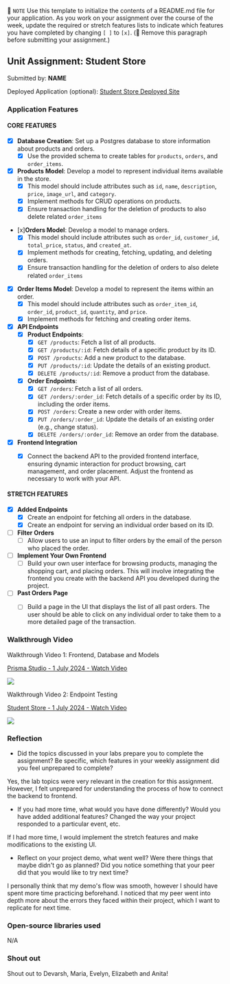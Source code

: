 📝 `NOTE` Use this template to initialize the contents of a README.md file for your application. As you work on your assignment over the course of the week, update the required or stretch features lists to indicate which features you have completed by changing `[ ]` to `[x]`. (🚫 Remove this paragraph before submitting your assignment.)

## Unit Assignment: Student Store

Submitted by: **NAME**

Deployed Application (optional): [Student Store Deployed Site](ADD_LINK_HERE)

### Application Features

#### CORE FEATURES


- [x] **Database Creation**: Set up a Postgres database to store information about products and orders.
  - [x] Use the provided schema to create tables for `products`, `orders`, and `order_items`.
- [x] **Products Model**: Develop a model to represent individual items available in the store. 
  - [x] This model should include attributes such as `id`, `name`, `description`, `price`, `image_url`, and `category`.
  - [x] Implement methods for CRUD operations on products.
  - [x] Ensure transaction handling for the deletion of products to also delete related `order_items`
- [x]**Orders Model**: Develop a model to manage orders. 
  - [x] This model should include attributes such as `order_id`, `customer_id`, `total_price`, `status`, and `created_at`.
  - [x] Implement methods for creating, fetching, updating, and deleting orders.
  - [x] Ensure transaction handling for the deletion of orders to also delete related `order_items`
- [x] **Order Items Model**: Develop a model to represent the items within an order. 
  - [x] This model should include attributes such as `order_item_id`, `order_id`, `product_id`, `quantity`, and `price`.
  - [x] Implement methods for fetching and creating order items.
- [x] **API Endpoints**
  - [x] **Product Endpoints**:
    - [x] `GET /products`: Fetch a list of all products.
    - [x] `GET /products/:id`: Fetch details of a specific product by its ID.
    - [x] `POST /products`: Add a new product to the database.
    - [x] `PUT /products/:id`: Update the details of an existing product.
    - [x] `DELETE /products/:id`: Remove a product from the database.
  - [x] **Order Endpoints**:
    - [x] `GET /orders`: Fetch a list of all orders.
    - [x] `GET /orders/:order_id`: Fetch details of a specific order by its ID, including the order items.
    - [x] `POST /orders`: Create a new order with order items.
    - [x] `PUT /orders/:order_id`: Update the details of an existing order (e.g., change status).
    - [x] `DELETE /orders/:order_id`: Remove an order from the database.
- [x] **Frontend Integration**
  - [x] Connect the backend API to the provided frontend interface, ensuring dynamic interaction for product browsing, cart management, and order placement. Adjust the frontend as necessary to work with your API.


#### STRETCH FEATURES

- [x] **Added Endpoints**
  - [x] Create an endpoint for fetching all orders in the database.
  - [x] Create an endpoint for serving an individual order based on its ID.
- [ ] **Filter Orders**
  - [ ] Allow users to use an input to filter orders by the email of the person who placed the order.
- [ ] **Implement Your Own Frontend**
  - [ ] Build your own user interface for browsing products, managing the shopping cart, and placing orders. This will involve integrating the frontend you create with the backend API you developed during the project.
- [ ] **Past Orders Page**
  - [ ] Build a page in the UI that displays the list of all past orders. The user should be able to click on any individual order to take them to a more detailed page of the transaction.


### Walkthrough Video

Walkthrough Video 1: Frontend, Database and Models
<div>
    <a href="https://www.loom.com/share/969b5740675c4058b16bb2d3ca54dbf8">
      <p>Prisma Studio - 1 July 2024 - Watch Video</p>
    </a>
    <a href="https://www.loom.com/share/969b5740675c4058b16bb2d3ca54dbf8">
      <img style="max-width:300px;" src="https://cdn.loom.com/sessions/thumbnails/969b5740675c4058b16bb2d3ca54dbf8-with-play.gif">
    </a>
</div>

Walkthrough Video 2: Endpoint Testing
<div>
    <a href="https://www.loom.com/share/2e941fe89f5c4d0c890413003ed74d12">
      <p>Student Store - 1 July 2024 - Watch Video</p>
    </a>
    <a href="https://www.loom.com/share/2e941fe89f5c4d0c890413003ed74d12">
      <img style="max-width:300px;" src="https://cdn.loom.com/sessions/thumbnails/2e941fe89f5c4d0c890413003ed74d12-with-play.gif">
    </a>
  </div>

### Reflection

* Did the topics discussed in your labs prepare you to complete the assignment? Be specific, which features in your weekly assignment did you feel unprepared to complete?

Yes, the lab topics were very relevant in the creation for this assignment. However, I felt unprepared for understanding the process of how to connect the backend to frontend.

* If you had more time, what would you have done differently? Would you have added additional features? Changed the way your project responded to a particular event, etc.
  
If I had more time, I would implement the stretch features and make modifications to the existing UI. 

* Reflect on your project demo, what went well? Were there things that maybe didn't go as planned? Did you notice something that your peer did that you would like to try next time?

I personally think that my demo's flow was smooth, however I should have spent more time practicing beforehand. I noticed that my peer went into depth more about the errors they 
faced within their project, which I want to replicate for next time.

### Open-source libraries used
N/A

### Shout out

Shout out to Devarsh, Maria, Evelyn, Elizabeth and Anita!
